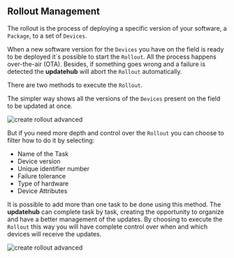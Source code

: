 ## Rollout Management

The rollout is the process of deploying a specific version of your software, a `Package`, to a set of `Devices`.

When a new software version for the `Devices` you have on the field is ready to be deployed it´s possible to start the `Rollout`. All the process happens over-the-air (OTA). Besides, if something goes wrong and a failure is detected the **updatehub** will abort the `Rollout` automatically.

There are two methods to execute the `Rollout`.

The simpler way shows all the versions of the `Devices` present on the field to be updated at once.

![create rollout advanced](/img/Dashboard/createRollout.png)

But if you need more depth and control over the `Rollout` you can choose to filter how to do it by selecting:

* Name of the Task
* Device version
* Unique identifier number
* Failure tolerance
* Type of hardware
* Device Attributes

It is possible to add more than one task to be done using this method. The **updatehub** can complete task by task, creating the opportunity to organize and have a better management of the updates. By choosing to execute the `Rollout` this way you will have complete control over when and which devices will receive the updates.

![create rollout advanced](/img/Dashboard/createRolloutAdvanced.png)
